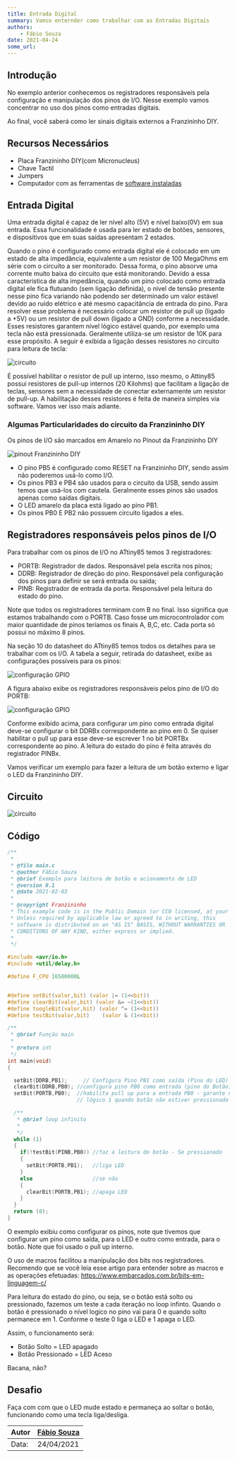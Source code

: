 ```yaml
---
title: Entrada Digital
summary: Vamso enternder como trabalhar com as Entradas Digitais
authors:
    - Fábio Souza
date: 2021-04-24
some_url:
---
```



## Introdução

No exemplo anterior conhecemos os registradores responsáveis pela configuração e manipulação dos pinos de I/O. Nesse exemplo vamos concentrar no uso dos pinos como entradas digitais.

Ao final, você saberá como ler sinais digitais externos a Franzininho DIY.


## Recursos Necessários
- Placa Franzininho DIY(com Micronucleus)
- Chave Tactil
- Jumpers
- Computador com as ferramentas de [software instaladas](https://franzininho.github.io/exemplos-avr-libc/)


## Entrada Digital

Uma entrada digital é capaz de ler nível alto (5V) e nível baixo(0V) em sua entrada. Essa funcionalidade é usada para ler estado de botões, sensores, e dispositivos que em suas saídas apresentam 2 estados.

Quando o pino é configurado como entrada digital ele é colocado em um estado de alta impedância, equivalente a um resistor de 100 MegaOhms em série com o circuito a ser monitorado. Dessa forma, o pino absorve uma corrente muito baixa do circuito que está monitorando. Devido a essa característica de alta impedância, quando um pino colocado como entrada digital ele fica flutuando (sem ligação definida), o nível de tensão presente nesse pino fica variando não podendo ser determinado um valor estável devido ao ruído elétrico e até mesmo capacitância de entrada do pino. Para resolver esse problema é necessário colocar um resistor de pull up (ligado a +5V) ou um resistor de pull down (ligado a GND) conforme a necessidade. Esses resistores garantem nível lógico estável quando, por exemplo uma tecla não está pressionada. Geralmente utiliza-se um resistor de 10K para esse propósito. A seguir é exibida a ligação desses resistores no circuito para leitura de tecla:

![circuito](img/0x03/pull-up-pull-down.jpg)



É possível habilitar o resistor de pull up interno, isso mesmo, o Attiny85 possui resistores de pull-up internos (20 Kilohms) que facilitam a ligação de teclas, sensores sem a necessidade de conectar externamente um resistor de pull-up. A habilitação desses resistores é feita de maneira simples via software. Vamos ver isso mais adiante.


### Algumas Particularidades do circuito da Franzininho DIY

Os pinos de I/O são marcados em Amarelo no Pinout da Franzininho DIY

![pinout Franzininho DIY](img/0x00/Pinagem-Franzininho-DIY-V2RV2.png)

- O pino PB5 é configurado como RESET na Franzininho DIY, sendo assim não poderemos usá-lo como I/O.
- Os pinos PB3 e PB4 são usados para o circuito da USB, sendo assim temos que usá-los com cautela. Geralmente esses pinos são usados apenas como saídas digitais.
- O LED amarelo da placa está ligado ao pino PB1.
- Os pinos PB0 E PB2 não possuem circuito ligados a eles.



## Registradores responsáveis pelos pinos de I/O

Para trabalhar com os pinos de I/O no ATtiny85 temos 3 registradores:
- PORTB: Registrador de dados. Responsável pela escrita nos pinos;
- DDRB: Registrador de direção do pino. Responsável pela configuração dos pinos para definir se será entrada ou saída;
- PINB: Registrador de entrada da porta. Responsável pela leitura do estado do pino.


Note que todos os registradores terminam com B no final. Isso significa que estamos trabalhando com o PORTB. Caso fosse um microcontrolador com maior quantidade de pinos teríamos os finais A, B,C, etc. Cada porta só possui no máximo 8 pinos.

Na seção 10 do datasheet do ATtiny85 temos todos os detalhes para se trabalhar com os I/O. A tabela a seguir, retirada do datasheet, exibe as configurações possíveis para os pinos:


![configuração GPIO](img/0x02/config-gpio.png)

A figura abaixo exibe os registradores responsáveis pelos pino de I/O do PORTB:

![configuração GPIO](img/0x02/registradores-port-B.png)



Conforme exibido acima, para configurar um pino como entrada digital deve-se configurar o bit DDRBx correspondente ao pino em 0. Se quiser habilitar o pull up para esse deve-se escrever 1 no bit PORTBx correspondente ao pino. A leitura do estado do pino é feita através do registrador PINBx.

Vamos verificar um exemplo para fazer a leitura de um botão externo e ligar o LED da Franzininho DIY.


## Circuito

![circuito](img/0x03/circuito.png)


## Código

``` c
/**
 *
 * @file main.c
 * @author Fábio Souza
 * @brief Exemplo para leitura de botão e acionamento de LED
 * @version 0.1
 * @date 2021-02-03
 *
 * @copyright Franzininho
 * This example code is in the Public Domain (or CC0 licensed, at your option.)
 * Unless required by applicable law or agreed to in writing, this
 * software is distributed on an "AS IS" BASIS, WITHOUT WARRANTIES OR
 * CONDITIONS OF ANY KIND, either express or implied.
 *
 */

#include <avr/io.h>
#include <util/delay.h>

#define F_CPU 16500000L


#define setBit(valor,bit) (valor |= (1<<bit))
#define clearBit(valor,bit) (valor &= ~(1<<bit))
#define toogleBit(valor,bit) (valor ^= (1<<bit))
#define testBit(valor,bit)    (valor & (1<<bit))

/**
 * @brief Função main
 *
 * @return int
 */
int main(void)
{

  setBit(DDRB,PB1); 	// Configura Pino PB1 como saída (Pino do LED)
  clearBit(DDRB,PB0); //configura pino PB0 como entrada (pino do Botão)
  setBit(PORTB,PB0);  //habilita pull up para a entrada PB0 - garante nivel
                      // lógico 1 quando botão não estiver pressionado

  /**
   * @brief loop infinito
   *
   */
  while (1)
  {
    if(!testBit(PINB,PB0)) //faz a leitura do botão - Se pressionado
    {
      setBit(PORTB,PB1);   //liga LED
    }
    else                   //se não
    {
      clearBit(PORTB,PB1); //apaga LED
    }
  }                                                
  return (0);                           
}
```

O exemplo exibiu como configurar os pinos, note que tivemos que configurar um pino como saída, para o LED e outro como entrada, para o botão. Note que foi usado o pull up interno.

O uso de macros facilitou a manipulação dos bits nos registradores. Recomendo que se você leia esse artigo para entender sobre as macros e as operações efetuadas: https://www.embarcados.com.br/bits-em-linguagem-c/

Para leitura do estado do pino, ou seja, se o botão está solto ou pressionado, fazemos um teste a cada iteração no loop infinto. Quando o botão é pressionado o nível logico no pino vai para 0 e quando solto permanece em 1. Conforme o teste 0 liga o LED e 1 apaga o LED.

Assim, o funcionamento será:
- Botão Solto = LED apagado
- Botão Pressionado = LED Aceso

Bacana, não?


## Desafio

Faça com com que o LED mude estado e permaneça ao soltar o botão, funcionando como uma tecla liga/desliga.


| Autor | [Fábio Souza](https://github.com/FBSeletronica) |
|-------|-------------|
| Data: | 24/04/2021  |
